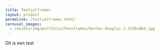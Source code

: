 ```yaml
---
title: Textielframes
layout: product
permalink: /textielframes.html/
carousel_images:
  - /assets/img/portfolio/Peesframes/Hunter-Douglas-1-1536x864.jpg
---
```


Dit is een test
